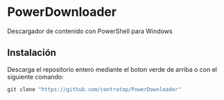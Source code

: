 # PowerDownloader
Descargador de contenido con PowerShell para Windows

## Instalación
Descarga el repositorio entero mediante el boton verde de arriba o con el siguiente comando:
```powershell
git clone "https://github.com/contratop/PowerDownloader"
```

